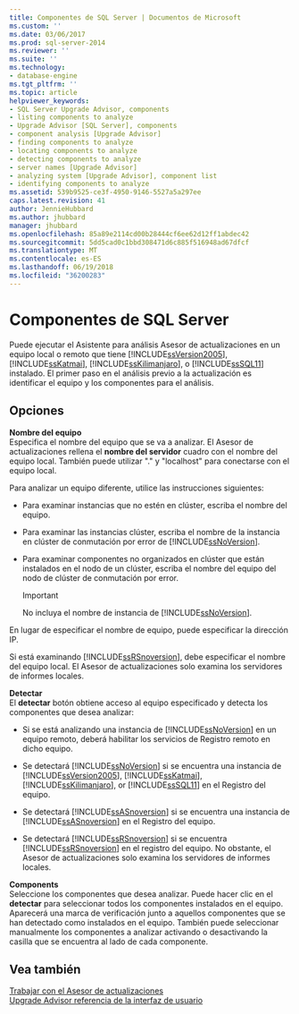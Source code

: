 ```yaml
---
title: Componentes de SQL Server | Documentos de Microsoft
ms.custom: ''
ms.date: 03/06/2017
ms.prod: sql-server-2014
ms.reviewer: ''
ms.suite: ''
ms.technology:
- database-engine
ms.tgt_pltfrm: ''
ms.topic: article
helpviewer_keywords:
- SQL Server Upgrade Advisor, components
- listing components to analyze
- Upgrade Advisor [SQL Server], components
- component analysis [Upgrade Advisor]
- finding components to analyze
- locating components to analyze
- detecting components to analyze
- server names [Upgrade Advisor]
- analyzing system [Upgrade Advisor], component list
- identifying components to analyze
ms.assetid: 539b9525-ce3f-4950-9146-5527a5a297ee
caps.latest.revision: 41
author: JennieHubbard
ms.author: jhubbard
manager: jhubbard
ms.openlocfilehash: 85a89e2114cd00b28444cf6ee62d12ff1abdec42
ms.sourcegitcommit: 5dd5cad0c1bbd308471d6c885f516948ad67dfcf
ms.translationtype: MT
ms.contentlocale: es-ES
ms.lasthandoff: 06/19/2018
ms.locfileid: "36200283"
---
```

# <a name="sql-server-components"></a>Componentes de SQL Server
  Puede ejecutar el Asistente para análisis Asesor de actualizaciones en un equipo local o remoto que tiene [!INCLUDE[ssVersion2005](../../includes/ssversion2005-md.md)], [!INCLUDE[ssKatmai](../../includes/sskatmai-md.md)], [!INCLUDE[ssKilimanjaro](../../includes/sskilimanjaro-md.md)], o [!INCLUDE[ssSQL11](../../includes/sssql11-md.md)] instalado. El primer paso en el análisis previo a la actualización es identificar el equipo y los componentes para el análisis.  
  
## <a name="options"></a>Opciones  
 **Nombre del equipo**  
 Especifica el nombre del equipo que se va a analizar. El Asesor de actualizaciones rellena el **nombre del servidor** cuadro con el nombre del equipo local. También puede utilizar "." y "localhost" para conectarse con el equipo local.  
  
 Para analizar un equipo diferente, utilice las instrucciones siguientes:  
  
-   Para examinar instancias que no estén en clúster, escriba el nombre del equipo.  
  
-   Para examinar las instancias clúster, escriba el nombre de la instancia en clúster de conmutación por error de [!INCLUDE[ssNoVersion](../../includes/ssnoversion-md.md)].  
  
-   Para examinar componentes no organizados en clúster que están instalados en el nodo de un clúster, escriba el nombre del equipo del nodo de clúster de conmutación por error.  
  
    > [!IMPORTANT]  
    >  No incluya el nombre de instancia de [!INCLUDE[ssNoVersion](../../includes/ssnoversion-md.md)].  
  
 En lugar de especificar el nombre de equipo, puede especificar la dirección IP.  
  
 Si está examinando [!INCLUDE[ssRSnoversion](../../includes/ssrsnoversion-md.md)], debe especificar el nombre del equipo local. El Asesor de actualizaciones solo examina los servidores de informes locales.  
  
 **Detectar**  
 El **detectar** botón obtiene acceso al equipo especificado y detecta los componentes que desea analizar:  
  
-   Si se está analizando una instancia de [!INCLUDE[ssNoVersion](../../includes/ssnoversion-md.md)] en un equipo remoto, deberá habilitar los servicios de Registro remoto en dicho equipo.  
  
-   Se detectará [!INCLUDE[ssNoVersion](../../includes/ssnoversion-md.md)] si se encuentra una instancia de [!INCLUDE[ssVersion2005](../../includes/ssversion2005-md.md)], [!INCLUDE[ssKatmai](../../includes/sskatmai-md.md)], [!INCLUDE[ssKilimanjaro](../../includes/sskilimanjaro-md.md)], or [!INCLUDE[ssSQL11](../../includes/sssql11-md.md)] en el Registro del equipo.  
  
-   Se detectará [!INCLUDE[ssASnoversion](../../includes/ssasnoversion-md.md)] si se encuentra una instancia de [!INCLUDE[ssASnoversion](../../includes/ssasnoversion-md.md)] en el Registro del equipo.  
  
-   Se detectará [!INCLUDE[ssRSnoversion](../../includes/ssrsnoversion-md.md)] si se encuentra [!INCLUDE[ssRSnoversion](../../includes/ssrsnoversion-md.md)] en el registro del equipo. No obstante, el Asesor de actualizaciones solo examina los servidores de informes locales.  
  
 **Components**  
 Seleccione los componentes que desea analizar. Puede hacer clic en el **detectar** para seleccionar todos los componentes instalados en el equipo. Aparecerá una marca de verificación junto a aquellos componentes que se han detectado como instalados en el equipo. También puede seleccionar manualmente los componentes a analizar activando o desactivando la casilla que se encuentra al lado de cada componente.  
  
## <a name="see-also"></a>Vea también  
 [Trabajar con el Asesor de actualizaciones](../../../2014/sql-server/install/working-with-upgrade-advisor.md)   
 [Upgrade Advisor referencia de la interfaz de usuario](../../../2014/sql-server/install/upgrade-advisor-user-interface-reference.md)  
  
  